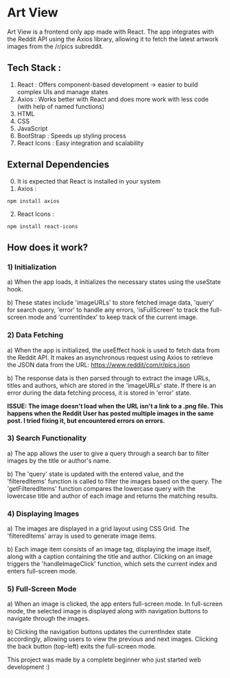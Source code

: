 # Art View
Art View is a frontend only app made with React. The app integrates with the Reddit API using the Axios library, allowing it to fetch the latest artwork images from the /r/pics subreddit. 


## Tech Stack : 
1) React : Offers component-based development -> easier to build complex UIs and manage states
2) Axios : Works better with React and does more work with less code (with help of named functions)
3) HTML
4) CSS
5) JavaScript
6) BootStrap : Speeds up styling process
7) React Icons : Easy integration and scalability

## External Dependencies
0) It is expected that React is installed in your system
1) Axios :  
``` 
npm install axios
```
2) React Icons :
```
npm install react-icons
```

## How does it work?
### 1) Initialization
a) When the app loads, it initializes the necessary states using the useState hook. 

b) These states include 'imageURLs' to store fetched image data, 'query' for search query, 'error' to handle any errors, 'isFullScreen' to track the full-screen mode and 'currentIndex' to keep track of the current image.

### 2) Data Fetching
a) When the app is initialized, the useEffect hook is used to fetch data from the Reddit API. It makes an asynchronous request using Axios to retrieve the JSON data from the URL: https://www.reddit/com/r/pics.json

b) The response data is then parsed through to extract the image URLs, titles and authors, which are stored in the 'imageURLs' state. If there is an error during the data fetching process, it is stored in 'error' state.

**ISSUE: The image doesn't load when the URL isn't a link to a .png file. This happens when the Reddit User has posted multiple images in the same post. I tried fixing it, but encountered errors on errors.**

### 3) Search Functionality
a) The app allows the user to give a query through a search bar to filter images by the title or author's name.

b) The 'query' state is updated with the entered value, and the 'filteredItems' function is called to filter the images based on the query. The 'getFilteredItems' function compares the lowercase query with the lowercase title and author of each image and returns the matching results.

### 4) Displaying Images
a) The images are displayed in a grid layout using CSS Grid. The 'filteredItems' array is used to generate image items. 

b) Each image item consists of an image tag, displaying the image itself, along with a caption containing the title and author. Clicking on an image triggers the 'handleImageClick' function, which sets the current index and enters full-screen mode.

### 5) Full-Screen Mode
a) When an image is clicked, the app enters full-screen mode. In full-screen mode, the selected image is displayed along with navigation buttons to navigate through the images. 

b) Clicking the navigation buttons updates the currentIndex state accordingly, allowing users to view the previous and next images. Clicking the back button (top-left) exits the full-screen mode. 


This project was made by a complete beginner who just started web development :)
